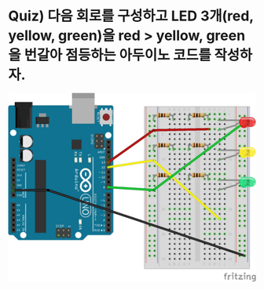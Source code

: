 # Quiz) 다음 회로를 구성하고 LED 3개(red, yellow, green)을 red > yellow, green을 번갈아 점등하는 아두이노 코드를 작성하자.

![](./autoTrafficLight_bb.jpg)

